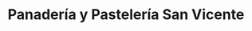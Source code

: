 ---
title: "Panadería y Pastelería San Vicente"
url: /cariamanga/panaderia-y-pasteleria-san-vicente/
shop: panadería
---
